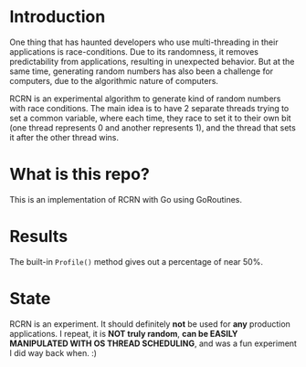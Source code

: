 # Introduction

One thing that has haunted developers who use multi-threading in their applications is race-conditions. Due to its randomness, it removes predictability from applications, resulting in unexpected behavior. But at the same time, generating random numbers has also been a challenge for computers, due to the algorithmic nature of computers.

RCRN is an experimental algorithm to generate kind of random numbers with race conditions. The main idea is to have 2 separate threads trying to set a common variable, where each time, they race to set it to their own bit (one thread represents 0 and another represents 1), and the thread that sets it after the other thread wins.

# What is this repo?

This is an implementation of RCRN with Go using GoRoutines.

# Results

The built-in `Profile()` method gives out a percentage of near 50%.

# State

RCRN is an experiment. It should definitely **not** be used for **any** production applications. I repeat, it is **NOT truly random**, **can be EASILY MANIPULATED WITH OS THREAD SCHEDULING**, and was a fun experiment I did way back when. :)
